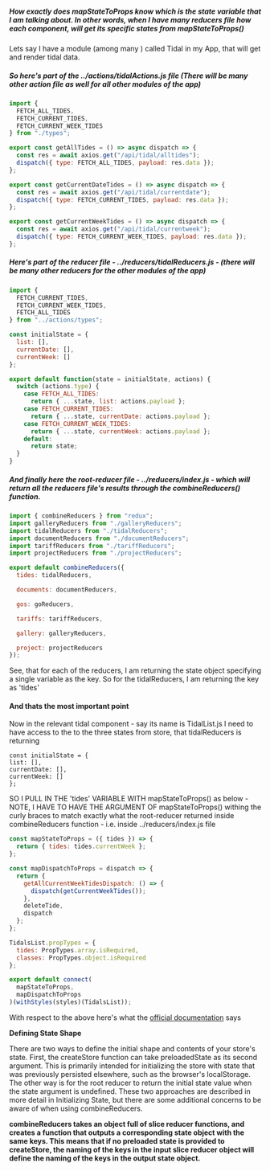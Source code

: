 ##### How exactly does mapStateToProps know which is the state variable that I am talking about. In other words, when I have many reducers file how each component, will get its specific states from mapStateToProps()

Lets say I have a module (among many ) called Tidal in my App, that will get and render tidal data.

##### So here's part of the ../actions/tidalActions.js file (There will be many other action file as well for all other modules of the app)

```js
import {
  FETCH_ALL_TIDES,
  FETCH_CURRENT_TIDES,
  FETCH_CURRENT_WEEK_TIDES
} from "./types";

export const getAllTides = () => async dispatch => {
  const res = await axios.get("/api/tidal/alltides");
  dispatch({ type: FETCH_ALL_TIDES, payload: res.data });
};

export const getCurrentDateTides = () => async dispatch => {
  const res = await axios.get("/api/tidal/currentdate");
  dispatch({ type: FETCH_CURRENT_TIDES, payload: res.data });
};

export const getCurrentWeekTides = () => async dispatch => {
  const res = await axios.get("/api/tidal/currentweek");
  dispatch({ type: FETCH_CURRENT_WEEK_TIDES, payload: res.data });
};
```

##### Here's part of the reducer file - ../reducers/tidalReducers.js - (there will be many other reducers for the other modules of the app)

```js
import {
  FETCH_CURRENT_TIDES,
  FETCH_CURRENT_WEEK_TIDES,
  FETCH_ALL_TIDES
} from "../actions/types";

const initialState = {
  list: [],
  currentDate: [],
  currentWeek: []
};

export default function(state = initialState, actions) {
  switch (actions.type) {
    case FETCH_ALL_TIDES:
      return { ...state, list: actions.payload };
    case FETCH_CURRENT_TIDES:
      return { ...state, currentDate: actions.payload };
    case FETCH_CURRENT_WEEK_TIDES:
      return { ...state, currentWeek: actions.payload };
    default:
      return state;
  }
}
```

##### And finally here the root-reducer file - ../reducers/index.js - which will return all the reducers file's results through the combineReducers() function.

```js
import { combineReducers } from "redux";
import galleryReducers from "./galleryReducers";
import tidalReducers from "./tidalReducers";
import documentReducers from "./documentReducers";
import tariffReducers from "./tariffReducers";
import projectReducers from "./projectReducers";

export default combineReducers({
  tides: tidalReducers,

  documents: documentReducers,

  gos: goReducers,

  tariffs: tariffReducers,

  gallery: galleryReducers,

  project: projectReducers
});
```

See, that for each of the reducers, I am returning the state object specifying a single variable as the key. So for the tidalReducers, I am returning the key as 'tides'

#### And thats the most important point

Now in the relevant tidal component - say its name is TidalList.js I need to have access to the to the three states from store, that tidalReducers is returning

```
const initialState = {
list: [],
currentDate: [],
currentWeek: []
};
```

SO I PULL IN THE 'tides' VARIABLE WITH mapStateToProps() as below - NOTE, I HAVE TO HAVE THE ARGUMENT OF mapStateToProps() withing the curly braces to match exactly what the root-reducer returned inside combineReducers function - i.e. inside ../reducers/index.js file

```js
const mapStateToProps = ({ tides }) => {
  return { tides: tides.currentWeek };
};

const mapDispatchToProps = dispatch => {
  return {
    getAllCurrentWeekTidesDispatch: () => {
      dispatch(getCurrentWeekTides());
    },
    deleteTide,
    dispatch
  };
};

TidalsList.propTypes = {
  tides: PropTypes.array.isRequired,
  classes: PropTypes.object.isRequired
};

export default connect(
  mapStateToProps,
  mapDispatchToProps
)(withStyles(styles)(TidalsList));
```

With respect to the above here's what the [official documentation](https://redux.js.org/recipes/structuring-reducers/using-combinereducers#defining-state-shape) says

**Defining State Shape**

There are two ways to define the initial shape and contents of your store's state. First, the createStore function can take preloadedState as its second argument. This is primarily intended for initializing the store with state that was previously persisted elsewhere, such as the browser's localStorage. The other way is for the root reducer to return the initial state value when the state argument is undefined. These two approaches are described in more detail in Initializing State, but there are some additional concerns to be aware of when using combineReducers.

**combineReducers takes an object full of slice reducer functions, and creates a function that outputs a corresponding state object with the same keys. This means that if no preloaded state is provided to createStore, the naming of the keys in the input slice reducer object will define the naming of the keys in the output state object.**
